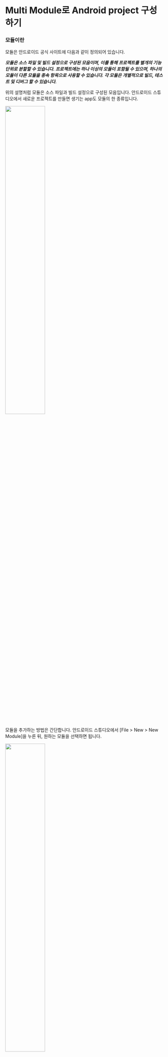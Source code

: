 # Multi Module로 Android project 구성하기

### 모듈이란
모듈은 안드로이드 공식 사이트에 다음과 같이 정의되어 있습니다.

***모듈은 소스 파일 및 빌드 설정으로 구성된 모음이며, 이를 통해 프로젝트를 별개의 기능 단위로 분할할 수 있습니다. 프로젝트에는 하나 이상의 모듈이 포함될 수 있으며, 하나의 모듈이 다른 모듈을 종속 항목으로 사용할 수 있습니다. 각 모듈은 개별적으로 빌드, 테스트 및 디버그 할 수 있습니다.***

 위의 설명처럼 모듈은 소스 파일과 빌드 설정으로 구성된 모음입니다. 안드로이드 스튜디오에서 새로운 프로젝트를 만들면 생기는 app도 모듈의 한 종류입니다.

 <img src = "https://user-images.githubusercontent.com/48902047/146132935-7d499841-a31b-43b1-b497-3cf463bfda27.png" width="50%" height="50%">
 
모듈을 추가하는 방법은 간단합니다. 안드로이드 스튜디오에서 [File > New > New Module]을 누른 뒤, 원하는 모듈을 선택하면 됩니다.

<img src = "https://user-images.githubusercontent.com/48902047/146133027-eb555667-8143-45d3-a57a-7957f7ea4c5f.png" width="50%" height="50%">

 모듈의 종류는 여러 가지가 있습니다. 그중에서 대표적인 3가지만 설명하겠습니다.

+ Application : 
안드로이드 프로젝트를 만들 때 기본으로 생성되는 app 모듈은 Application 모듈입니다. 빌드의 결과로 APK 파일을 생성합니다. 앱을 실행하기 위해선 Application 모듈이 반드시 필요합니다. 

+ Android Library : 안드로이드 프로젝트에서 지원되는 모든 파일 형식을 포함할 수 있습니다. 다른 Application 모듈의 종속 항목으로 추가할 수 있습니다. 빌드의 결과로는 AAR 파일이 생성됩니다. 

+ Java or Kotlin Library : 이름 그대로 순수한 Java 혹은 Kotlin으로만 이루어진 모듈입니다. 안드로이드 프레임워크로부터 독립적인 기능을 구현할 때 사용합니다. 빌드의 결과로는 JAR 파일이 생성됩니다.

### 멀티 모듈 프로젝트란?
멀티 모듈 프로젝트란 이름 그대로 여러 개의 모듈이 모여서 동작하는 프로젝트를 뜻합니다. 보통 특정 기능을 하나의 모듈로 묶어서 모듈화를 진행합니다. 데이터베이스에 접근하는 DB 모듈, View와 ViewModel을 포함하는 Presentation 모듈 등이 대표적입니다.

 그럼 멀티 모듈은 왜 해야 하는 걸까요? 그냥 하나의 app 모듈에 모든 기능을 넣어도 문제가 없는데 굳이 할 필요가 있을까요? 물론, 간단한 앱이라면 굳이 멀티 모듈로 프로젝트를 구성할 필요는 없습니다. 하지만 다수의 개발자가 참여하는 큰 사이즈의 프로젝트라면 코드도 굉장히 많고 복잡한 구조를 가지게 될 것입니다. 프로젝트가 커지게 되면 여러 가지 문제가 발생할 수 있습니다.

#### 1. 의존성이 높아질 수 있다.

<img src = "https://user-images.githubusercontent.com/48902047/146133315-4a6802fe-813b-4ff4-937a-0e83503d41cd.png" width="50%" height="50%">

위의 사진은 MVVM 패턴을 설명할 때 많이 사용되는 사진입니다. 프로젝트를 진행하며 위의 사진과 같이 MVVM 패턴에 맞게 의존성 규칙을 정했다고 가정합니다. ViewModel에서는 Repository를 통해 데이터를 가져오고, Repository에서는 데이터베이스에 접근해서 데이터를 가져온다는 등의 규칙입니다.

 의존성 규칙을 잘 정했다고 하더라도 app 모듈 안에서 모든 기능을 구현하는 모놀리틱 프로젝트에서는 규칙을 위반하는 실수가 나오기 쉽습니다. 예를 들면, Activity에서 데이터베이스 인스턴스에 접근하여 데이터를 가져올 수 있습니다. 이는 개발자의 실수이긴 하나, 하나의 모듈로 프로젝트가 구성되어 있기 때문에 모든 코드에 접근할 수 있어서 생기는 문제입니다.

 관심사를 분리하기 위해선 의존성 규칙을 잘 지켜주어야 합니다. 멀티 모듈 프로젝트에서는 build.gradle 파일에 사용할 모듈의 의존성을 직접 추가해줌으로써 사용하지 않는 모듈들은 접근조차 할 수 없게 됩니다.

#### 2. 빌드 속도가 늘어난다.
프로젝트 사이즈가 커짐에 따라 빌드 속도가 늘어나는 것은 어쩔 수 없는 일입니다. 하지만 멀티 모듈 구조로 프로젝트를 구성하면 빌드 속도를 단축시킬 수 있습니다.

<img src = "https://user-images.githubusercontent.com/48902047/146133541-6ed9c574-7b35-4313-8baf-8845077d7fd5.png" width="50%" height="50%">

프로젝트를 빌드할 때 변경된 모듈만 빌드하기 때문에 모듈이 많을수록 빌드 시간이 단축되는 효과를 얻을 수 있습니다.

#### 3. 코드 재사용성

 만약 Application 모듈이 여러 개라면 얻을 수 있는 장점입니다. 예를 들어, A 프로젝트에서 CustomView를 하나 만들어서 사용하고 있었다고 합니다. B 프로젝트에서도 이 CustomView를 사용하려고 하면, 보통은 복사, 붙여 넣기로 코드를 통째로 가져오게 됩니다.
 
 <img src = "https://user-images.githubusercontent.com/48902047/146133652-6c9d01f8-7520-4349-920f-c0cc9b80ce11.png" width="50%" height="50%">

 이때 CustomView의 문제점이 발견되어 코드를 수정해야 한다고 하면, A 프로젝트와 B 프로젝트 모두 수정해야 하는 번거로움이 생깁니다.
 
 <img src = "https://user-images.githubusercontent.com/48902047/146133658-240ff074-2ec0-4ec6-9cde-6f769be79925.png" width="50%" height="50%">

 위의 사진처럼 CustomView를 모듈화 시켜서 A 프로젝트와 B 프로젝트에서 사용한다고 하면, 문제점이 발견되어도 CustomView만 수정하면 돼서 코드 재사용성이 좋아지게 됩니다.
